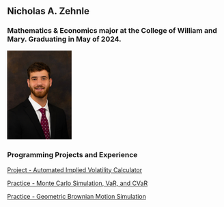 ## Nicholas A. Zehnle
### Mathematics & Economics major at the College of William and Mary. Graduating in May of 2024.

<img src="propic.jpg" width="30%">

### Programming Projects and Experience
[Project - Automated Implied Volatility Calculator](https://NickZehnle.github.io/Programming-Experience/stockscraper.html)

[Practice - Monte Carlo Simulation, VaR, and CVaR](https://NickZehnle.github.io/Programming-Experience/montecarlo.html)

[Practice - Geometric Brownian Motion Simulation](https://NickZehnle.github.io/Programming-Experience/gbm.html)
